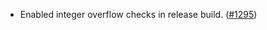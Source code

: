 - Enabled integer overflow checks in release build.
  ([#1295](https://github.com/anoma/namada/pull/1295))